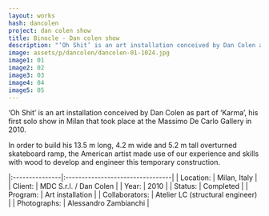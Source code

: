 ```yaml
---
layout: works
hash: dancolen
project: dan colen show
title: Binocle - Dan colen show
description: "‘Oh Shit’ is an art installation conceived by Dan Colen as part of ‘Karma’, his 1st solo show in Milan that took place at the Massimo De Carlo Gallery in 2010."
image: assets/p/dancolen/dancolen-01-1024.jpg
image1: 01
image2: 02
image3: 03
image4: 04
image5: 05
---
```


‘Oh Shit’ is an art installation conceived by Dan Colen as part of ‘Karma’, his first solo show in Milan that took place at the Massimo De Carlo Gallery in 2010.

In order to build his 13.5 m long, 4.2 m wide and 5.2 m tall overturned skateboard ramp, the American artist made use of our experience and skills with wood to develop and engineer this temporary construction.

|:---------------|:---------------------------------|
| Location:      | Milan, Italy                     |
| Client:        | MDC S.r.l. / Dan Colen           |
| Year:          | 2010                             |
| Status:        | Completed                        |
| Program:       | Art installation                 |
| Collaborators: | Atelier LC (structural engineer) |
| Photographs:   | Alessandro Zambianchi            |
